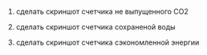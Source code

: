 1. сделать скриншот счетчика не выпущенного CO2
    


2. сделать скриншот счетчика сохраненой воды 
3. сделать скриншот счетчика сэкономленной энергии